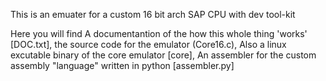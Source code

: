 This is an emuater for a custom 16 bit arch SAP CPU with dev tool-kit

Here you will find 
	A documentantion of the how this whole thing 'works' [DOC.txt],
	the source code for the emulator (Core16.c),
	Also a linux excutable binary of the core emulator [core],
	An assembler for the custom assembly "language" written in python [assembler.py]
